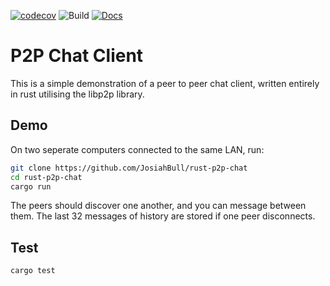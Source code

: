 [![codecov](https://codecov.io/gh/JosiahBull/rust-p2p-chat/branch/main/graph/badge.svg?token=G8ijVDm4rj)](https://codecov.io/gh/JosiahBull/rust-p2p-chat)
![Build](https://github.com/JosiahBull/festival-api/actions/workflows/test.yml/badge.svg)
[![Docs](https://github.com/JosiahBull/festival-api/actions/workflows/docs.yml/badge.svg)](https://josiahbull.github.io/festival-api/festival_api/index.html)

# P2P Chat Client

This is a simple demonstration of a peer to peer chat client, written entirely in rust utilising the libp2p library.

## Demo

On two seperate computers connected to the same LAN, run:
```sh
git clone https://github.com/JosiahBull/rust-p2p-chat
cd rust-p2p-chat
cargo run
```

The peers should discover one another, and you can message between them. The last 32 messages of history are stored if one peer disconnects.

## Test
```sh
cargo test
```